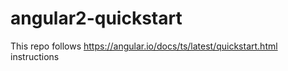 # angular2-quickstart
This repo follows https://angular.io/docs/ts/latest/quickstart.html instructions
